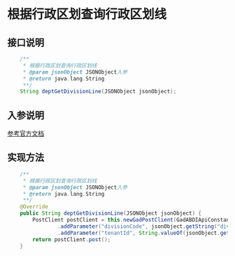 # 根据行政区划查询行政区划线

## 接口说明
```java
    /**
     * 根据行政区划查询行政区划线
     * @param jsonObject JSONObject入参
     * @return java.lang.String
     **/
    String deptGetDivisionLine(JSONObject jsonObject);
```
## 入参说明
[参考官方文档](https://openplatform-portal.dg-work.cn/#/doc-jsapi?apiType=serverapi&docKey=2350)
## 实现方法
```java
    /**
     * 根据行政区划查询行政区划线
     * @param jsonObject JSONObject入参
     * @return java.lang.String
     **/
    @Override
    public String deptGetDivisionLine(JSONObject jsonObject) {
        PostClient postClient = this.newGadPostClient(GadABDIApiConstants.ABDI_GET_DIVISION_LINE)
                .addParameter("divisionCode", jsonObject.getString("divisionCode"))
                .addParameter("tenantId", String.valueOf(jsonObject.getLong("tenantId")));
        return postClient.post();
    }
```
